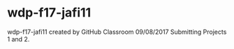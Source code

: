 # wdp-f17-jafi11
wdp-f17-jafi11 created by GitHub Classroom
09/08/2017
Submitting Projects 1 and 2. 
